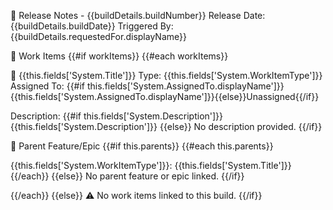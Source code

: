 🚀 Release Notes - {{buildDetails.buildNumber}}
Release Date: {{buildDetails.buildDate}}
Triggered By: {{buildDetails.requestedFor.displayName}}

🧩 Work Items
{{#if workItems}}
{{#each workItems}}

🔖 {{this.fields['System.Title']}}
Type: {{this.fields['System.WorkItemType']}}
Assigned To: {{#if this.fields['System.AssignedTo.displayName']}}{{this.fields['System.AssignedTo.displayName']}}{{else}}Unassigned{{/if}}

Description:
{{#if this.fields['System.Description']}}
{{this.fields['System.Description']}}
{{else}}
No description provided.
{{/if}}

🔗 Parent Feature/Epic
{{#if this.parents}}
{{#each this.parents}}

{{this.fields['System.WorkItemType']}}: {{this.fields['System.Title']}}
{{/each}}
{{else}}
No parent feature or epic linked.
{{/if}}

{{/each}}
{{else}}
⚠️ No work items linked to this build.
{{/if}}

